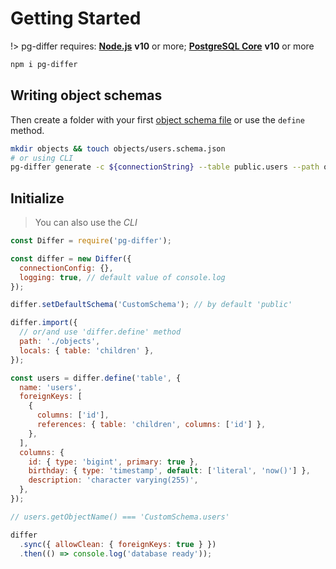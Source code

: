 # Getting Started

!> pg-differ requires: **[Node.js](https://nodejs.org/)** **v10** or more; **[PostgreSQL Core](https://www.postgresql.org/download/)** **v10** or more

```bash
npm i pg-differ
```

## Writing object schemas

Then create a folder with your first [object schema file](objects.md) or use the `define` method.

```bash
mkdir objects && touch objects/users.schema.json
# or using CLI
pg-differ generate -c ${connectionString} --table public.users --path objects
```

## Initialize

> You can also use the _CLI_

```javascript
const Differ = require('pg-differ');

const differ = new Differ({
  connectionConfig: {},
  logging: true, // default value of console.log
});

differ.setDefaultSchema('CustomSchema'); // by default 'public'

differ.import({
  // or/and use 'differ.define' method
  path: './objects',
  locals: { table: 'children' },
});

const users = differ.define('table', {
  name: 'users',
  foreignKeys: [
    {
      columns: ['id'],
      references: { table: 'children', columns: ['id'] },
    },
  ],
  columns: {
    id: { type: 'bigint', primary: true },
    birthday: { type: 'timestamp', default: ['literal', 'now()'] },
    description: 'character varying(255)',
  },
});

// users.getObjectName() === 'CustomSchema.users'

differ
  .sync({ allowClean: { foreignKeys: true } })
  .then(() => console.log('database ready'));
```
